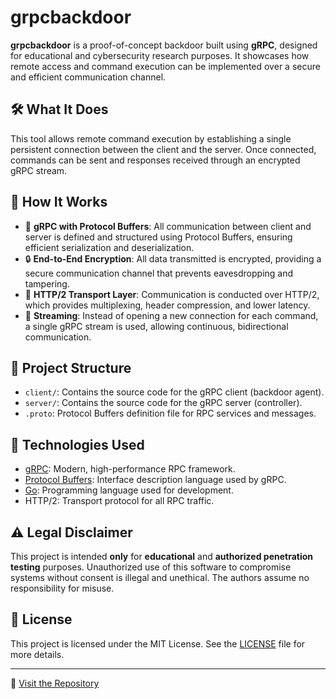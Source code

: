 # grpcbackdoor

**grpcbackdoor** is a proof-of-concept backdoor built using **gRPC**, designed for educational and cybersecurity research purposes. It showcases how remote access and command execution can be implemented over a secure and efficient communication channel.

## 🛠️ What It Does

This tool allows remote command execution by establishing a single persistent connection between the client and the server. Once connected, commands can be sent and responses received through an encrypted gRPC stream.

## 🔧 How It Works

- 🧩 **gRPC with Protocol Buffers**: All communication between client and server is defined and structured using Protocol Buffers, ensuring efficient serialization and deserialization.
- 🔒 **End-to-End Encryption**: All data transmitted is encrypted, providing a secure communication channel that prevents eavesdropping and tampering.
- 📡 **HTTP/2 Transport Layer**: Communication is conducted over HTTP/2, which provides multiplexing, header compression, and lower latency.
- 🔁 **Streaming**: Instead of opening a new connection for each command, a single gRPC stream is used, allowing continuous, bidirectional communication.

## 📁 Project Structure

- `client/`: Contains the source code for the gRPC client (backdoor agent).
- `server/`: Contains the source code for the gRPC server (controller).
- `.proto`: Protocol Buffers definition file for RPC services and messages.

## 🚀 Technologies Used

- [gRPC](https://grpc.io/): Modern, high-performance RPC framework.
- [Protocol Buffers](https://developers.google.com/protocol-buffers): Interface description language used by gRPC.
- [Go](https://golang.org/): Programming language used for development.
- HTTP/2: Transport protocol for all RPC traffic.

## ⚠️ Legal Disclaimer

This project is intended **only** for **educational** and **authorized penetration testing** purposes. Unauthorized use of this software to compromise systems without consent is illegal and unethical. The authors assume no responsibility for misuse.

## 📄 License

This project is licensed under the MIT License. See the [LICENSE](LICENSE) file for more details.

---

🔗 [Visit the Repository](https://github.com/filipe-freitas-dev/grpcbackdoor)

